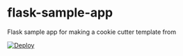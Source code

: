 # flask-sample-app
Flask sample app for making a cookie cutter template from

<a href="https://heroku.com/deploy?template=https://github.com/{{cookiecutter.github_username}}/{{cookiecutter.project_slug}}">
  <img src="https://www.herokucdn.com/deploy/button.svg" alt="Deploy">
</a>
